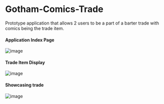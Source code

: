 # Gotham-Comics-Trade
Prototype application that allows 2 users to be a part of a barter trade with comics being the trade item.

#### Application Index Page
![image](https://user-images.githubusercontent.com/20724755/182726228-b4d928c8-b74a-4045-a7d9-6b225ff99995.png)

#### Trade Item Display
![image](https://user-images.githubusercontent.com/20724755/182726275-31f89865-2da4-489f-94cf-62f4d180998d.png)

#### Showcasing trade
![image](https://user-images.githubusercontent.com/20724755/182726372-0c02e791-9936-413d-a370-e8f85d880c66.png)

